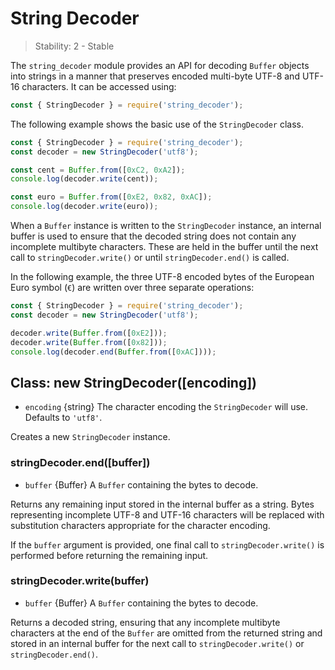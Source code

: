 # String Decoder

<!--introduced_in=v0.10.0-->

> Stability: 2 - Stable

The `string_decoder` module provides an API for decoding `Buffer` objects into strings in a manner that preserves encoded multi-byte UTF-8 and UTF-16 characters. It can be accessed using:

```js
const { StringDecoder } = require('string_decoder');
```

The following example shows the basic use of the `StringDecoder` class.

```js
const { StringDecoder } = require('string_decoder');
const decoder = new StringDecoder('utf8');

const cent = Buffer.from([0xC2, 0xA2]);
console.log(decoder.write(cent));

const euro = Buffer.from([0xE2, 0x82, 0xAC]);
console.log(decoder.write(euro));
```

When a `Buffer` instance is written to the `StringDecoder` instance, an internal buffer is used to ensure that the decoded string does not contain any incomplete multibyte characters. These are held in the buffer until the next call to `stringDecoder.write()` or until `stringDecoder.end()` is called.

In the following example, the three UTF-8 encoded bytes of the European Euro symbol (`€`) are written over three separate operations:

```js
const { StringDecoder } = require('string_decoder');
const decoder = new StringDecoder('utf8');

decoder.write(Buffer.from([0xE2]));
decoder.write(Buffer.from([0x82]));
console.log(decoder.end(Buffer.from([0xAC])));
```

## Class: new StringDecoder([encoding])

<!-- YAML
added: v0.1.99
-->

* `encoding` {string} The character encoding the `StringDecoder` will use. Defaults to `'utf8'`.

Creates a new `StringDecoder` instance.

### stringDecoder.end([buffer])

<!-- YAML
added: v0.9.3
-->

* `buffer` {Buffer} A `Buffer` containing the bytes to decode.

Returns any remaining input stored in the internal buffer as a string. Bytes representing incomplete UTF-8 and UTF-16 characters will be replaced with substitution characters appropriate for the character encoding.

If the `buffer` argument is provided, one final call to `stringDecoder.write()` is performed before returning the remaining input.

### stringDecoder.write(buffer)

<!-- YAML
added: v0.1.99
changes:

  - version: v8.0.0
    pr-url: https://github.com/nodejs/node/pull/9618
    description: Each invalid character is now replaced by a single replacement
                 character instead of one for each individual byte.
-->

* `buffer` {Buffer} A `Buffer` containing the bytes to decode.

Returns a decoded string, ensuring that any incomplete multibyte characters at the end of the `Buffer` are omitted from the returned string and stored in an internal buffer for the next call to `stringDecoder.write()` or `stringDecoder.end()`.